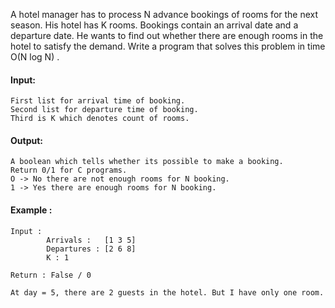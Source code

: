 A hotel manager has to process N advance bookings of rooms for the next season. His hotel has K rooms. Bookings contain an arrival date and a departure date. He wants to find out whether there are enough rooms in the hotel to satisfy the demand. Write a program that solves this problem in time O(N log N) .

#### Input:

```
First list for arrival time of booking.
Second list for departure time of booking.
Third is K which denotes count of rooms.
```

#### Output:
```
A boolean which tells whether its possible to make a booking. 
Return 0/1 for C programs.
O -> No there are not enough rooms for N booking.
1 -> Yes there are enough rooms for N booking.
```

#### Example :
```
Input : 
        Arrivals :   [1 3 5]
        Departures : [2 6 8]
        K : 1

Return : False / 0 

At day = 5, there are 2 guests in the hotel. But I have only one room. 
```